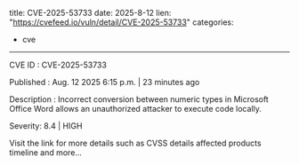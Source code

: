  
title: CVE-2025-53733
date: 2025-8-12
lien: "https://cvefeed.io/vuln/detail/CVE-2025-53733"
categories:
  - cve
---

CVE ID : CVE-2025-53733

Published :  Aug. 12
2025
6:15 p.m. | 23 minutes ago

Description : Incorrect conversion between numeric types in Microsoft Office Word allows an unauthorized attacker to execute code locally.

Severity: 8.4 | HIGH

Visit the link for more details
such as CVSS details
affected products
timeline
and more...
